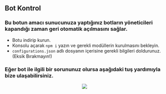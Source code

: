 ## Bot Kontrol

### Bu botun amacı sunucunuza yaptığınız botların yöneticileri kapandığı zaman geri otomatik açılmasını sağlar.

* Botu indirip kurun.
* Konsolu açarak `npm i` yazın ve gerekli modüllerin kurulmasını bekleyin.
* `configurations.json` adlı dosyanın içerisine gerekli bilgileri doldurunuz. (Eksik Bırakmayın!)

### Eğer bot ile ilgili bir sorununuz olursa aşağıdaki tuş yardımıyla bize ulaşabilirsiniz.

<p align="center">
  <a href="https://discord.com/users/584782490213023745"><img src="https://img.shields.io/badge/Aether%20-7289DA.svg?&style=for-the-badge&logo=discord&logoColor=white"></a>
</p>
